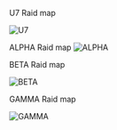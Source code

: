 U7 Raid map

<img src="https://cdn.discordapp.com/attachments/693018843857027142/805134771583320104/unknown.png" alt="U7">

ALPHA Raid map
<img src="https://cdn.discordapp.com/attachments/623889495946952715/804342967804231680/unknown.png" alt="ALPHA">

BETA Raid map

<img src="https://cdn.discordapp.com/attachments/623889495946952715/804809734422134794/unknown.png" alt="BETA">

GAMMA Raid map

<img src="https://cdn.discordapp.com/attachments/623889495946952715/804343070450778152/unknown.png" alt="GAMMA">